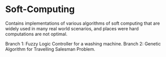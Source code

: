 # Soft-Computing
Contains implementations of various algorithms of soft computing that are widely used in many real world scenarios, and places were hard computations are not optimal.

Branch 1: Fuzzy Logic Controller for a washing machine.
Branch 2: Genetic Algorithm for Travelling Salesman Problem.
